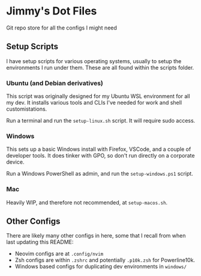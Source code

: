 # Jimmy's Dot Files

Git repo store for all the configs I might need

## Setup Scripts

I have setup scripts for various operating systems, usually to setup the environments I run under them. These are all found within the scripts folder.

### Ubuntu (and Debian derivatives)

This script was originally designed for my Ubuntu WSL environment for all my dev. It installs various tools and CLIs I've needed for work and shell customistations.

Run a terminal and run the `setup-linux.sh` script. It will require sudo access.

### Windows

This sets up a basic Windows install with Firefox, VSCode, and a couple of developer tools. It does tinker with GPO, so don't run directly on a corporate device.

Run a Windows PowerShell as admin, and run the `setup-windows.ps1` script.

### Mac

Heavily WIP, and therefore not recommended, at `setup-macos.sh`.

## Other Configs

There are likely many other configs in here, some that I recall from when last updating this README:
- Neovim configs are at `.config/nvim`
- Zsh configs are within `.zshrc` and potentially `.p10k.zsh` for Powerline10k.
- Windows based configs for duplicating dev environments in `windows/`

